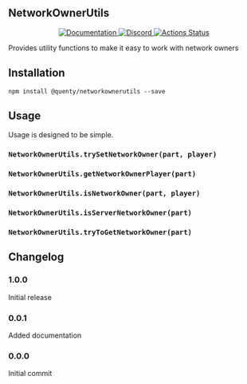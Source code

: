 ## NetworkOwnerUtils
<div align="center">
  <a href="http://quenty.github.io/api/">
    <img src="https://img.shields.io/badge/docs-website-green.svg" alt="Documentation" />
  </a>
  <a href="https://discord.gg/mhtGUS8">
    <img src="https://img.shields.io/badge/discord-nevermore-blue.svg" alt="Discord" />
  </a>
  <a href="https://github.com/Quenty/NevermoreEngine/actions">
    <img src="https://github.com/Quenty/NevermoreEngine/workflows/luacheck/badge.svg" alt="Actions Status" />
  </a>
</div>

Provides utility functions to make it easy to work with network owners

## Installation
```
npm install @quenty/networkownerutils --save
```

## Usage
Usage is designed to be simple.

### `NetworkOwnerUtils.trySetNetworkOwner(part, player)`

### `NetworkOwnerUtils.getNetworkOwnerPlayer(part)`

### `NetworkOwnerUtils.isNetworkOwner(part, player)`

### `NetworkOwnerUtils.isServerNetworkOwner(part)`

### `NetworkOwnerUtils.tryToGetNetworkOwner(part)`


## Changelog

### 1.0.0
Initial release

### 0.0.1
Added documentation

### 0.0.0
Initial commit